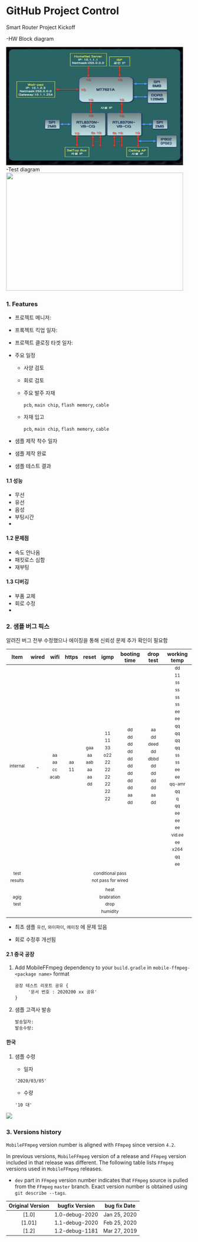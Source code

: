 <!--프로젝트명  -->
# GitHub Project Control 

<!--타이틀  -->
Smart Router Project Kickoff

-HW Block diagram

<img src="HWDiagram.png" width="480"  height="320"  >

<!-- 이미지 소스 패스 및 사이즈 지정  -->

<br>
-Test diagram
    
<img src="aboutGIT_05.gif" width="480"  height="320"  >

### 1. Features
- 프로젝트 메니저:
- 프록젝트 킥업 일자:
- 프로젝트 클로징 타겟 일자:
- 주요 일정 
    - 사양 검토
    - 회로 검토
    - 주요 발주 자재
    
        `pcb`, `main chip`, `flash memory`, `cable`
    
    - 자재 입고
    
       `pcb`, `main chip`, `flash memory`, `cable`

- 샘플 제작 착수 일자
- 샘플 제작 완료
    
   
- 샘플 테스트 결과

#### 1.1 성능
- 무선
- 유선
- 음성
- 부팅시간
-

#### 1.2 문제점
- 속도 안나옴
- 패킷로스 심함
- 재부팅


 
#### 1.3 디버깅
- 부품 교체
- 회로 수정
-

### 2. 샘플 버그 픽스
알려진 버그 전부 수정했으나 에이징을 통해 신뢰성 문제 추가 확인이 필요함  

<table>
<thead>
<tr>
<th align="center">Item</th>
<th align="center">wired</th>
<th align="center">wifi</th>
<th align="center">https</th>
<th align="center">reset</th>
<th align="center">igmp</th>
<th align="center">booting time</th>
<th align="center">drop test</th>
<th align="center">working temp</th>
</t
</thead>
<tbody>
<tr>
<td align="center"><sup>internal </sup></td>
<td align="center">-</td>
<td align="center"><sup>aa</sup><br><sup>aa</sup><br><sup>cc</sup><br><sup>acab</sup></td>
<td align="center"><sup>aa</sup><br><sup>11</sup></td>
<td align="center"><sup>gaa</sup><br><sup>aa</sup><br><sup>aab</sup><br><sup>aa</sup><br><sup>aa</sup><br><sup>dd</sup></td>
<td align="center"><sup>11</sup><br><sup>11</sup><br><sup>33</sup><br><sup>o22</sup><br><sup>22</sup><br><sup>22</sup><br><sup>22</sup><br><sup>22</sup><br><sup>22</sup><br><sup>22</sup></td>
<td align="center"><sup>dd</sup><br><sup>dd</sup><br><sup>dd</sup><br><sup>dd</sup><br><sup>dd</sup><br><sup>dd</sup><br><sup>dd</sup><br><sup>dd</sup><br><sup>dd</sup><br><sup>aa</sup><br><sup>dd</sup></td>
<td align="center"><sup>aa</sup><br><sup>dd</sup><br><sup>deed</sup><br><sup>dd</sup><br><sup>dbbd</sup><br><sup>dd</sup><br><sup>dd</sup><br><sup>dd</sup><br><sup>dd</sup><br><sup>aa</sup><br><sup>dd</sup></td>
<td align="center"><sup>dd</sup><br><sup>11</sup><br><sup>ss</sup><br><sup>ss</sup><br><sup>ss</sup><br><sup>ss</sup><br><sup>ee</sup><br><sup>ee</sup><br><sup>qq</sup><br><sup>qq</sup><br><sup>qq</sup><br><sup>qq</sup><br><sup>ss</sup><br><sup>ss</sup><br><sup>ee</sup><br><sup>ee</sup><br><sup>qq-amr</sup><br><sup>qq</sup><br><sup>q</sup><br><sup>qq</sup><br><sup>ee</sup><br><sup>ee</sup><br><sup>ee</sup><br><sup>vid.ee</sup><br><sup>ee</sup><br><sup>x264</sup><br><sup>qq</sup><br><sup>ee</sup></td>
</tr>
<tr>
<td align="center"><sup>test results</sup></td>
<td align="center" colspan=8><sup>conditional pass</sup><br><sup>not pass for wired</sup></td>
</tr>
<tr>
<td align="center"><sup>agig test</sup></td>
<td align="center" colspan=8><sup>heat</sup><br><sup>brabration</sup><br><sup>drop</sup><br><sup>humidity</sup></td>
</tr>
</tbody>
</table>

 - 최초 샘플 `유선`, `와이파이`, `에이징` 에 문제 있음 

 -  회로 수정후 개선됨

#### 2.1 중국 공장
1. Add MobileFFmpeg dependency to your `build.gradle` in `mobile-ffmpeg-<package name>` format
    ```
    공장 테스트 리포트 공유 {
         '문서 번호 : 2020200 xx 공유'
    }
    ```

2. 샘플 고객사 발송
    ```
    발송일자: 
    발송수량: 
    
    ```


#### 한국
1. 샘플 수령 

    - 일자
    ```
    '2020/03/05'
    ```

    - 수량
    ```
   '10 대'
    ```

<img src="https://icons8.com/icon/36964/wi-fi-router.png" width="240">

### 3. Versions history 

`MobileFFmpeg` version number is aligned with `FFmpeg` since version `4.2`. 

In previous versions, `MobileFFmpeg` version of a release and `FFmpeg` version included in that release was different. 
The following table lists `FFmpeg` versions used in `MobileFFmpeg` releases.
  
- `dev` part in `FFmpeg` version number indicates that `FFmpeg` source is pulled from the `FFmpeg` `master` branch. 
Exact version number is obtained using `git describe --tags`. 

|       Original Version | bugfix Version | bug fix Date |
| :----: | :----: |:----: |
| [1.0] | 1.0-debug-2020 | Jan 25, 2020 |
| [1.01]| 1.1-debug-2020 | Feb 25, 2020 |
| [1.2] | 1.2-debug-1181 |  Mar 27, 2019 |
